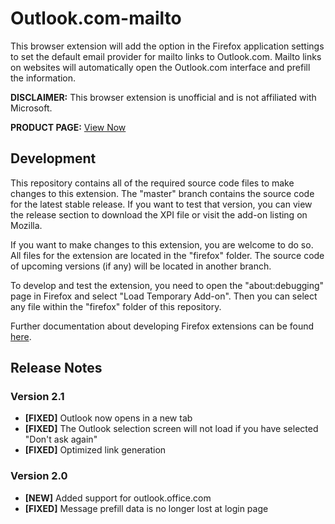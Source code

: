 # Outlook.com-mailto
This browser extension will add the option in the Firefox application settings to set the default email provider for mailto links to Outlook.com. Mailto links on websites will automatically open the Outlook.com interface and prefill the information.

**DISCLAIMER:** This browser extension is unofficial and is not affiliated with Microsoft.

**PRODUCT PAGE:** [View Now](https://addons.mozilla.org/firefox/addon/outlook-com-mailto/)

## Development
This repository contains all of the required source code files to make changes to this extension. The "master" branch contains the source code for the latest stable release. If you want to test that version, you can view the release section to download the XPI file or visit the add-on listing on Mozilla.

If you want to make changes to this extension, you are welcome to do so. All files for the extension are located in the "firefox" folder. The source code of upcoming versions (if any) will be located in another branch.

To develop and test the extension, you need to open the "about:debugging" page in Firefox and select "Load Temporary Add-on". Then you can select any file within the "firefox" folder of this repository.

Further documentation about developing Firefox extensions can be found [here](https://developer.mozilla.org/docs/Mozilla/Add-ons/WebExtensions/Your_first_WebExtension).

## Release Notes
### Version 2.1
* **[FIXED]** Outlook now opens in a new tab
* **[FIXED]** The Outlook selection screen will not load if you have selected "Don't ask again"
* **[FIXED]** Optimized link generation

### Version 2.0
* **[NEW]** Added support for outlook.office.com
* **[FIXED]** Message prefill data is no longer lost at login page
